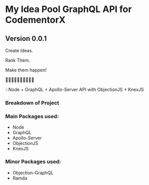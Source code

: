 # My Idea Pool GraphQL API for CodementorX

## Version 0.0.1

Create Ideas.

Rank Them.

Make them happen!

🎉🎉🎉🎉🎉🎉🎉🎉🎉🎉

💡Node + GraphQL + Apollo-Server API with ObjectionJS + KnexJS

### Breakdown of Project

### Main Packages used: 
- Node
- GraphQL
- Apollo-Server
- ObjectionJS
- KnexJS

### Minor Packages used:
- Objection-GraphQL
- Ramda
